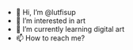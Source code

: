 - 👋 Hi, I’m @lutfisup
- 👀 I’m interested in art
- 🌱 I’m currently learning digital art
- 📫 How to reach me?


